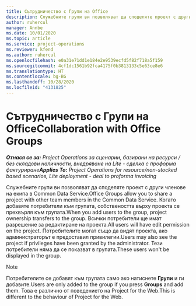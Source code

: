 ```yaml
---
title: Сътрудничество с Групи на Office
description: Служебните групи ви позволяват да споделяте проект с други членове на екипа в рамките на Common Data Service.
author: ruhercul
manager: Annbe
ms.date: 10/01/2020
ms.topic: article
ms.service: project-operations
ms.reviewer: kfend
ms.author: ruhercul
ms.openlocfilehash: e0a31e71dd1e184e2e9539ecfd5f82f718a5f159
ms.sourcegitcommit: 4cf1dc1561b92fca4175f0b3813133c5e63ce8e6
ms.translationtype: HT
ms.contentlocale: bg-BG
ms.lasthandoff: 10/28/2020
ms.locfileid: "4131825"
---
```

# <a name="collaboration-with-office-groups"></a><span data-ttu-id="0a3c5-103">Сътрудничество с Групи на Office</span><span class="sxs-lookup"><span data-stu-id="0a3c5-103">Collaboration with Office Groups</span></span>

<span data-ttu-id="0a3c5-104">_**Отнася се за:** Project Operations за сценарии, базирани на ресурси / без складови наличности, внедряване на Lite - сделка с проформа фактуриране_</span><span class="sxs-lookup"><span data-stu-id="0a3c5-104">_**Applies To:** Project Operations for resource/non-stocked based scenarios, Lite deployment - deal to proforma invoicing_</span></span>

<span data-ttu-id="0a3c5-105">Служебните групи ви позволяват да споделяте проект с други членове на екипа в Common Data Service.</span><span class="sxs-lookup"><span data-stu-id="0a3c5-105">Office Groups allow you to share a project with other team members in the Common Data Service.</span></span> <span data-ttu-id="0a3c5-106">Когато добавяте потребители към групата, собствеността върху проекта се прехвърля към групата.</span><span class="sxs-lookup"><span data-stu-id="0a3c5-106">When you add users to the group, project ownership transfers to the group.</span></span> <span data-ttu-id="0a3c5-107">Всички потребители ще имат разрешение за редактиране на проекта.</span><span class="sxs-lookup"><span data-stu-id="0a3c5-107">All users will have edit permission on the project.</span></span> <span data-ttu-id="0a3c5-108">Потребителите могат също да видят проекта, ако администраторът е предоставил привилегии.</span><span class="sxs-lookup"><span data-stu-id="0a3c5-108">Users may also see the project if privileges have been granted by the administrator.</span></span> <span data-ttu-id="0a3c5-109">Тези потребители няма да се показват в групата.</span><span class="sxs-lookup"><span data-stu-id="0a3c5-109">These users won't be displayed in the group.</span></span>

> [!NOTE] 
> <span data-ttu-id="0a3c5-110">Потребителите се добавят към групата само ако натиснете **Групи** и ги добавите.</span><span class="sxs-lookup"><span data-stu-id="0a3c5-110">Users are only added to the group if you press **Groups** and add them.</span></span> <span data-ttu-id="0a3c5-111">Това е различно от поведението на Project for the Web.</span><span class="sxs-lookup"><span data-stu-id="0a3c5-111">This is different to the behaviour of Project for the Web.</span></span> 

